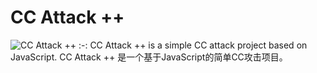 # CC Attack ++

![CC Attack ++](https://nvdc.almondnet.cn/CCAttack++.png)
:-:
CC Attack ++ is a simple CC attack project based on JavaScript.
CC Attack ++ 是一个基于JavaScript的简单CC攻击项目。

